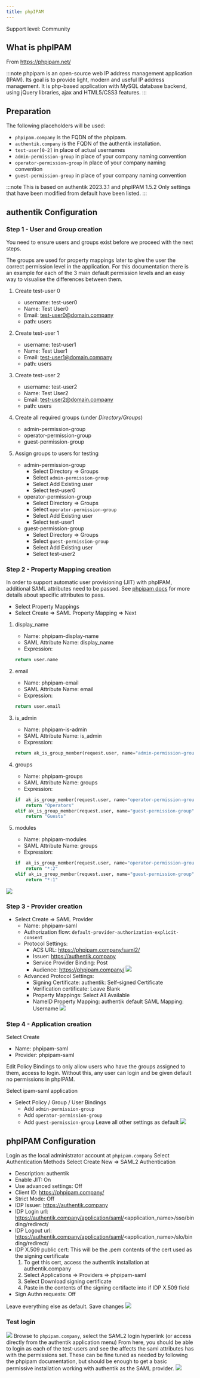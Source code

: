 ```yaml
---
title: phpIPAM
---
```


<span class="badge badge--secondary">Support level: Community</span>

## What is phpIPAM

From https://phpipam.net/

:::note
phpipam is an open-source web IP address management application (IPAM). Its goal is to provide light, modern and useful IP address management. It is php-based application with MySQL database backend, using jQuery libraries, ajax and HTML5/CSS3 features. 
:::


## Preparation

The following placeholders will be used:

-   `phpipam.company` is the FQDN of the phpipam.
-   `authentik.company` is the FQDN of the authentik installation.
-   `test-user[0-2]` in place of actual usernames
-   `admin-permission-group` in place of your company naming convention
-   `operator-permission-group` in place of your company naming convention
-   `guest-permission-group` in place of your company naming convention

:::note
This is based on authentik 2023.3.1 and phpIPAM 1.5.2
Only settings that have been modified from default have been listed.
:::

## authentik Configuration

### Step 1 - User and Group creation
You need to ensure users and groups exist before we proceed with the next steps.

The groups are used for property mappings later to give the user the correct permission level in the application. For this documentation there is an example for each of the 3 main default permission levels and an easy way to visualise the differences between them.

1. Create test-user 0
    - username: test-user0
    - Name: Test User0
    - Email: test-user0@domain.company
    - path: users

2. Create test-user 1
    - username: test-user1
    - Name: Test User1
    - Email: test-user1@domain.company
    - path: users

3. Create test-user 2
    - username: test-user2
    - Name: Test User2
    - Email: test-user2@domain.company
    - path: users

4. Create all required groups (under _Directory/Groups_)
    - admin-permission-group
    - operator-permission-group
    - guest-permission-group

5. Assign groups to users for testing
    - admin-permission-group
        - Select Directory => Groups
        - Select `admin-permission-group`
        - Select Add Existing user
        - Select test-user0
    - operator-permission-group
        - Select Directory => Groups
        - Select `operator-permission-group`
        - Select Add Existing user
        - Select test-user1
    - guest-permission-group
        - Select Directory => Groups
        - Select `guest-permission-group`
        - Select Add Existing user
        - Select test-user2

### Step 2 - Property Mapping creation
In order to support automatic user provisioning (JIT) with phpIPAM, additional SAML attributes need to be passed. See [phpipam docs](https://github.com/phpipam/phpipam/blob/master/doc/Authentication/SAML2.md#automatic-user-jit-provisioning) for more details about specific attributes to pass.

- Select Property Mappings
- Select Create => SAML Property Mapping => Next

1. display_name
    - Name: phpipam-display-name
    - SAML Attribute Name: display_name
    - Expression:
    ```python
    return user.name
    ```

2. email
    - Name: phpipam-email
    - SAML Attribute Name: email
    - Expression:
    ```python
    return user.email
    ```

3. is_admin
    - Name: phpipam-is-admin
    - SAML Attribute Name: is_admin
    - Expression:
    ```python
    return ak_is_group_member(request.user, name="admin-permission-group")
    ```

4. groups
    - Name: phpipam-groups
    - SAML Attribute Name: groups
    - Expression:
    ```python
    if  ak_is_group_member(request.user, name="operator-permission-group"):
        return "Operators"
    elif ak_is_group_member(request.user, name="guest-permission-group"):
        return "Guests"
    ```

5. modules
    - Name: phpipam-modules
    - SAML Attribute Name: groups
    - Expression:
    ```python
    if  ak_is_group_member(request.user, name="operator-permission-group"):
        return "*:2"
    elif ak_is_group_member(request.user, name="guest-permission-group"):
        return "*:1"
    ```

![](./phpipam-property-mappings.png)
### Step 3 - Provider creation

- Select Create => SAML Provider
    - Name: phpipam-saml
    - Authorization flow: `default-provider-authorization-explicit-consent`
    - Protocol Settings:
        - ACS URL: https://phpipam.company/saml2/
        - Issuer: https://authentik.company
        - Service Provider Binding: Post
        - Audience: https://phpipam.company/
![](./phpipam-saml-provider-protocol-settings.png)
    - Advanced Protocol Settings:
        - Signing Certificate: authentik: Self-signed Certificate
        - Verification certificate: Leave Blank
        - Property Mappings: Select All Available
        - NameID Property Mapping: authentik default SAML Mapping: Username
![](./phpipam-saml-advanced-provider-protocol-settings.png)
### Step 4 - Application creation
Select Create
- Name: phpipam-saml
- Provider: phpipam-saml

Edit Policy Bindings to only allow users who have the groups assigned to them, access to login. Without this, any user can login and be given default no permissions in phpIPAM.

Select ipam-saml application
- Select Policy / Group / User Bindings
    - Add `admin-permission-group`
    - Add `operator-permission-group`
    - Add `guest-permission-group`
Leave all other settings as default
![](./ipam-saml-application-bindings.png)

## phpIPAM Configuration

Login as the local administrator account at `phpipam.company`
Select Authentication Methods
Select Create New => SAML2 Authentication

- Description: authentik
- Enable JIT: On
- Use advanced settings: Off
- Client ID: https://phpipam.company/
- Strict Mode: Off
- IDP Issuer: https://authentik.company
- IDP Login url: https://authentik.company/application/saml/<application_name>/sso/binding/redirect/
- IDP Logout url: https://authentik.company/application/saml/<application_name>/slo/binding/redirect/
- IDP X.509 public cert: This will be the .pem contents of the cert used as the signing certificate
    1. To get this cert, access the authentik installation at authentik.company
    2. Select Applications => Providers => phpipam-saml
    3. Select Download signing certificate
    4. Paste in the contents of the signing certifacte into if IDP X.509 field
- Sign Authn requests: Off

Leave everything else as default. Save changes
![](./phpipam-auth-method-config.png)

### Test login
![](./ipam-saml2-login-location.png)
Browse to `phpipam.company`, select the SAML2 login hyperlink (or access directly from the authentik application menu)
From here, you should be able to login as each of the test-users and see the affects the saml attributes has with the permissions set. These can be fine tuned as needed by following the phpipam documentation, but should be enough to get a basic permissive installation working with authentik as the SAML provider.
![](./phpipam-automatic-user-creation-permissions.png)